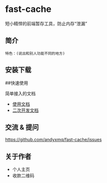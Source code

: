 # fast-cache

短小精悍的前端暂存工具，防止内存“泄漏”

## 简介

    特色：(说出和别人功能不同的地方)

## 安装下载

##快速使用

简单接入的文档

- [使用文档](./doc/use/README.md)
- [二次开发文档](./doc/dev/README.md)

## 交流 & 提问

https://github.com/andyxmq/fast-cache/issues

## 关于作者

- 个人主页
- 收款二维码